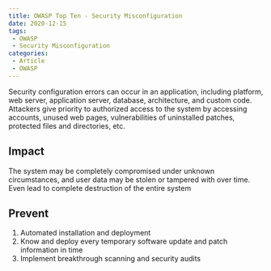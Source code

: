 ```yaml
---
title: OWASP Top Ten - Security Misconfiguration
date: 2020-12-15
tags:
 - OWASP
 - Security Misconfiguration
categories:
 - Article
 - OWASP
---
```


Security configuration errors can occur in an application, including platform, web server, application server, database, architecture, and custom code. Attackers give priority to authorized access to the system by accessing accounts, unused web pages, vulnerabilities of uninstalled patches, protected files and directories, etc.
## Impact
The system may be completely compromised under unknown circumstances, and user data may be stolen or tampered with over time. Even lead to complete destruction of the entire system

## Prevent

1. Automated installation and deployment
2. Know and deploy every temporary software update and patch information in time
3. Implement breakthrough scanning and security audits